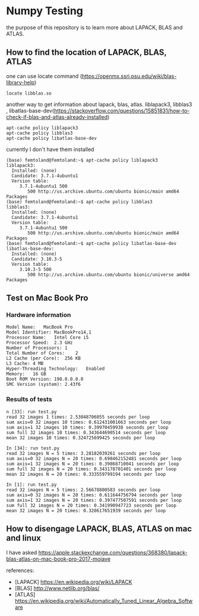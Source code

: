 # Numpy Testing

the purpose of this repository is to learn more about LAPACK, BLAS and ATLAS.

## How to find the location of LAPACK, BLAS, ATLAS
one can use locate command (https://openmx.ssri.psu.edu/wiki/blas-library-help)

``locate libblas.so`` 

another way to get information about lapack, blas, atlas.  liblapack3, libblas3 , libatlas-base-dev(https://stackoverflow.com/questions/15851831/how-to-check-if-blas-and-atlas-already-installed)

```
apt-cache policy liblapack3
apt-cache policy libblas3
apt-cache policy libatlas-base-dev
```

currently I don't have them installed
```
(base) femtoland@femtoland:~$ apt-cache policy liblapack3
liblapack3:
  Installed: (none)
  Candidate: 3.7.1-4ubuntu1
  Version table:
     3.7.1-4ubuntu1 500
        500 http://us.archive.ubuntu.com/ubuntu bionic/main amd64 Packages
(base) femtoland@femtoland:~$ apt-cache policy libblas3
libblas3:
  Installed: (none)
  Candidate: 3.7.1-4ubuntu1
  Version table:
     3.7.1-4ubuntu1 500
        500 http://us.archive.ubuntu.com/ubuntu bionic/main amd64 Packages
(base) femtoland@femtoland:~$ apt-cache policy libatlas-base-dev
libatlas-base-dev:
  Installed: (none)
  Candidate: 3.10.3-5
  Version table:
     3.10.3-5 500
        500 http://us.archive.ubuntu.com/ubuntu bionic/universe amd64 Packages
```
## Test on Mac Book Pro
### Hardware information
  ```
  Model Name:	MacBook Pro
  Model Identifier:	MacBookPro14,1
  Processor Name:	Intel Core i5
  Processor Speed:	2.3 GHz
  Number of Processors:	1
  Total Number of Cores:	2
  L2 Cache (per Core):	256 KB
  L3 Cache:	4 MB
  Hyper-Threading Technology:	Enabled
  Memory:	16 GB
  Boot ROM Version:	198.0.0.0.0
  SMC Version (system):	2.43f6
  ```
### Results of tests
```
n [33]: run test.py
read 32 images 1 times: 2.53048706055 seconds per loop
sum axis=0 32 images 10 times: 0.612431001663 seconds per loop
sum axis=1 32 images 10 times: 0.39970459938 seconds per loop
sum full 32 images 10 times: 0.343644690514 seconds per loop
mean 32 images 10 times: 0.324725699425 seconds per loop

In [34]: run test.py
read 32 images N = 5 times: 3.28182039261 seconds per loop
sum axis=0 32 images N = 20 times: 0.698462152481 seconds per loop
sum axis=1 32 images N = 20 times: 0.39868710041 seconds per loop
sum full 32 images N = 20 times: 0.343178701401 seconds per loop
mean 32 images N = 20 times: 0.333559799194 seconds per loop

In [1]: run test.py
read 32 images N = 5 times: 2.56678800583 seconds per loop
sum axis=0 32 images N = 20 times: 0.611644756794 seconds per loop
sum axis=1 32 images N = 20 times: 0.397477507591 seconds per loop
sum full 32 images N = 20 times: 0.341990947723 seconds per loop
mean 32 images N = 20 times: 0.320617651939 seconds per loop
```

## How to disengage LAPACK, BLAS, ATLAS on mac and linux

I have asked https://apple.stackexchange.com/questions/368380/lapack-blas-atlas-on-mac-book-pro-2017-mojave

references:
- [LAPACK] https://en.wikipedia.org/wiki/LAPACK
- [BLAS] http://www.netlib.org/blas/
- [ATLAS] https://en.wikipedia.org/wiki/Automatically_Tuned_Linear_Algebra_Software
